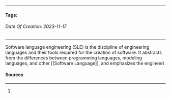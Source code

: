 __________________________________________________________________________
#### **Tags:**
###### *Date Of Creation: 2023-11-17*
__________________________________________________________________________

Software language engineering (SLE) is the discipline of engineering languages and their tools required for the creation of software. It abstracts from the differences between programming languages, modeling languages, and other [[Software Language]], and emphasizes the engineeri
#### Sources
__________________________________________________________________________
1. 
